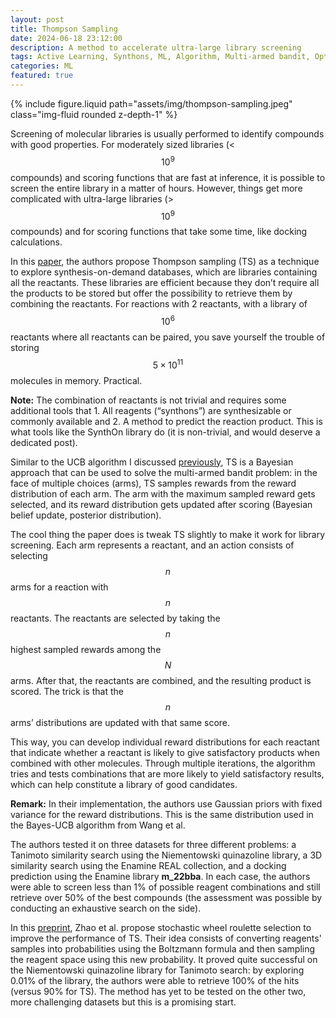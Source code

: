 ```yaml
---
layout: post
title: Thompson Sampling
date: 2024-06-18 23:12:00
description: A method to accelerate ultra-large library screening
tags: Active Learning, Synthons, ML, Algorithm, Multi-armed bandit, Optimization
categories: ML
featured: true
---
```


{% include figure.liquid path="assets/img/thompson-sampling.jpeg" class="img-fluid rounded z-depth-1" %}


Screening of molecular libraries is usually performed to identify compounds with good properties. For moderately sized libraries (<$$10^9$$ compounds) and scoring functions that are fast at inference, it is possible to screen the entire library in a matter of hours. However, things get more complicated with ultra-large libraries (>$$10^9$$ compounds) and for scoring functions that take some time, like docking calculations.


In this [paper](https://pubs.acs.org/doi/10.1021/acs.jcim.3c01790), the authors propose Thompson sampling (TS) as a technique to explore synthesis-on-demand databases, which are libraries containing all the reactants. These libraries are efficient because they don’t require all the products to be stored but offer the possibility to retrieve them by combining the reactants. For reactions with 2 reactants, with a library of $$10^6$$ reactants where all reactants can be paired, you save yourself the trouble of storing $$5 \times 10^11$$ molecules in memory. Practical.


**Note:** The combination of reactants is not trivial and requires some additional tools that 1. All reagents (“synthons”) are synthesizable or commonly available and 2. A method to predict the reaction product. This is what tools like the SynthOn library do (it is non-trivial, and would deserve a dedicated post). 


Similar to the UCB algorithm I discussed [previously](https://matdagommer.github.io/blog/2024/bayes-UCB-algorithm/), TS is a Bayesian approach that can be used to solve the multi-armed bandit problem: in the face of multiple choices (arms), TS samples rewards from the reward distribution of each arm. The arm with the maximum sampled reward gets selected, and its reward distribution gets updated after scoring (Bayesian belief update, posterior distribution).


The cool thing the paper does is tweak TS slightly to make it work for library screening. Each arm represents a reactant, and an action consists of selecting $$n$$ arms for a reaction with $$n$$ reactants. The reactants are selected by taking the $$n$$ highest sampled rewards among the $$N$$ arms. After that, the reactants are combined, and the resulting product is scored. The trick is that the $$n$$ arms’ distributions are updated with that same score.


This way, you can develop individual reward distributions for each reactant that indicate whether a reactant is likely to give satisfactory products when combined with other molecules. Through multiple iterations, the algorithm tries and tests combinations that are more likely to yield satisfactory results, which can help constitute a library of good candidates.


**Remark:** In their implementation, the authors use Gaussian priors with fixed variance for the reward distributions. This is the same distribution used in the Bayes-UCB algorithm from Wang et al.


The authors tested it on three datasets for three different problems: a Tanimoto similarity search using the Niementowski quinazoline library, a 3D similarity search using the Enamine REAL collection, and a docking prediction using the Enamine library **m_22bba**. In each case, the authors were able to screen less than 1% of possible reagent combinations and still retrieve over 50% of the best compounds (the assessment was possible by conducting an exhaustive search on the side).


In this [preprint](https://www.biorxiv.org/content/10.1101/2024.05.16.594622v1.full.pdf), Zhao et al. propose stochastic wheel roulette selection to improve the performance of TS. Their idea consists of converting reagents' samples into probabilities using the Boltzmann formula and then sampling the reagent space using this new probability. It proved quite successful on the Niementowski quinazoline library for Tanimoto search: by exploring 0.01% of the library, the authors were able to retrieve 100% of the hits (versus 90% for TS). The method has yet to be tested on the other two, more challenging datasets but this is a promising start.


